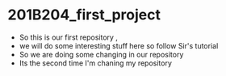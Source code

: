 # 201B204_first_project
- So this is our first repository ,
- we will do some interesting stuff here so follow Sir's tutorial
- So we are doing some changing in our repository 
 - Its the second time I'm chaning my repository 



